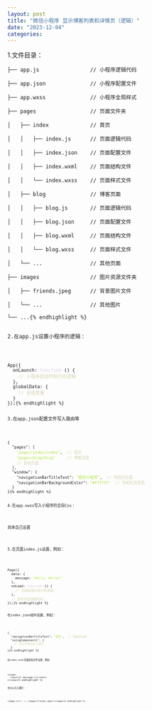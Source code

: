 ```yaml
---
layout: post
title: "微信小程序 显示博客列表和详情页（逻辑）"
date: "2023-12-04"
categories: 
---
```

<p>1.文件目录：</p>

<pre>
<code>├── app.js&nbsp;&nbsp;&nbsp;&nbsp;&nbsp;&nbsp;&nbsp;&nbsp;&nbsp;&nbsp;&nbsp;&nbsp;&nbsp;&nbsp;&nbsp; // 小程序逻辑代码

├── app.json&nbsp;&nbsp;&nbsp;&nbsp;&nbsp;&nbsp;&nbsp;&nbsp;&nbsp;&nbsp;&nbsp;&nbsp;&nbsp; // 小程序配置文件

├── app.wxss&nbsp;&nbsp;&nbsp;&nbsp;&nbsp;&nbsp;&nbsp;&nbsp;&nbsp;&nbsp;&nbsp;&nbsp;&nbsp; // 小程序全局样式

├── pages&nbsp;&nbsp;&nbsp;&nbsp;&nbsp;&nbsp;&nbsp;&nbsp;&nbsp;&nbsp;&nbsp;&nbsp;&nbsp;&nbsp;&nbsp;&nbsp; // 页面文件夹

│&nbsp;&nbsp; ├── index&nbsp;&nbsp;&nbsp;&nbsp;&nbsp;&nbsp;&nbsp;&nbsp;&nbsp;&nbsp;&nbsp;&nbsp; // 首页

│&nbsp;&nbsp; │&nbsp;&nbsp; ├── index.js&nbsp;&nbsp;&nbsp;&nbsp;&nbsp; // 页面逻辑代码

│&nbsp;&nbsp; │&nbsp;&nbsp; ├── index.json&nbsp;&nbsp;&nbsp; // 页面配置文件

│&nbsp;&nbsp; │&nbsp;&nbsp; ├── index.wxml&nbsp;&nbsp;&nbsp; // 页面结构文件

│&nbsp;&nbsp; │&nbsp;&nbsp; └── index.wxss&nbsp;&nbsp;&nbsp; // 页面样式文件

│&nbsp;&nbsp; ├── blog&nbsp;&nbsp;&nbsp;&nbsp;&nbsp;&nbsp;&nbsp;&nbsp;&nbsp;&nbsp;&nbsp;&nbsp;&nbsp; // 博客页面

│&nbsp;&nbsp; │&nbsp;&nbsp; ├── blog.js&nbsp;&nbsp;&nbsp;&nbsp;&nbsp;&nbsp; // 页面逻辑代码

│&nbsp;&nbsp; │&nbsp;&nbsp; ├── blog.json&nbsp;&nbsp;&nbsp;&nbsp; // 页面配置文件

│&nbsp;&nbsp; │&nbsp;&nbsp; ├── blog.wxml&nbsp;&nbsp;&nbsp;&nbsp; // 页面结构文件

│&nbsp;&nbsp; │&nbsp;&nbsp; └── blog.wxss&nbsp;&nbsp;&nbsp;&nbsp; // 页面样式文件

│&nbsp;&nbsp; └── ...&nbsp;&nbsp;&nbsp;&nbsp;&nbsp;&nbsp;&nbsp;&nbsp;&nbsp;&nbsp;&nbsp;&nbsp;&nbsp;&nbsp; // 其他页面

├── images&nbsp;&nbsp;&nbsp;&nbsp;&nbsp;&nbsp;&nbsp;&nbsp;&nbsp;&nbsp;&nbsp;&nbsp;&nbsp;&nbsp;&nbsp; // 图片资源文件夹

│&nbsp;&nbsp; ├── friends.jpeg&nbsp;&nbsp;&nbsp;&nbsp;&nbsp; // 背景图片文件

│&nbsp;&nbsp; └── ...&nbsp;&nbsp;&nbsp;&nbsp;&nbsp;&nbsp;&nbsp;&nbsp;&nbsp;&nbsp;&nbsp;&nbsp;&nbsp;&nbsp; // 其他图片

└── ...{% endhighlight %}

<p>2.在app.js设置小程序的逻辑：</p>

<pre style="margin-left:0px; margin-right:0px; text-align:start">
<code>App({
  onLaunch: <span style="color:#dcc6e0">function</span> () {
    <span style="color:#d4d0ab">// 小程序启动时执行的逻辑</span>
  },
  globalData: {
    <span style="color:#d4d0ab">// 全局变量</span>
  }
});{% endhighlight %}

<p>3.在app.json配置文件写入路由等</p>

<pre style="margin-left:0px; margin-right:0px; text-align:start">
<code>{
  &quot;pages&quot;: [
    <span style="color:#abe338">&quot;pages/index/index&quot;</span>,  <span style="color:#d4d0ab">// 首页</span>
    <span style="color:#abe338">&quot;pages/blog/blog&quot;</span>     <span style="color:#d4d0ab">// 博客页面</span>
    <span style="color:#d4d0ab">// 其他页面</span>
  ],
  &quot;window&quot;: {
    &quot;navigationBarTitleText&quot;: <span style="color:#abe338">&quot;我的小程序&quot;</span>,  <span style="color:#d4d0ab">// 导航栏标题</span>
    &quot;navigationBarBackgroundColor&quot;: <span style="color:#abe338">&quot;#ffffff&quot;</span>  <span style="color:#d4d0ab">// 导航栏背景色</span>
  }
}{% endhighlight %}

<p>4.在app.xwss写入小程序的全局Css：</p>

<p>具体自己设置</p>

<p>5.在页面index.js设置，例如：</p>

<pre style="margin-left:0px; margin-right:0px; text-align:start">
<code>Page({
  data: {
    message: <span style="color:#abe338">&quot;Hello, World!&quot;</span>
  },
  onLoad: <span style="color:#dcc6e0">function</span> () {
    <span style="color:#d4d0ab">// 页面加载时执行的逻辑</span>
  },
  <span style="color:#d4d0ab">// 其他页面逻辑代码</span>
});{% endhighlight %}

<p>在index.json组件设置，例如：</p>

<pre style="margin-left:0px; margin-right:0px; text-align:start">
<code>{
  &quot;navigationBarTitleText&quot;: <span style="color:#abe338">&quot;首页&quot;</span>,  <span style="color:#d4d0ab">// 导航栏标题</span>
  &quot;usingComponents&quot;: {
    <span style="color:#d4d0ab">// 可以引用自定义组件</span>
  }
}{% endhighlight %}

<p><code>在index.wxml页面结构文件设置，例如：</code></p>

<pre style="margin-left:0px; margin-right:0px; text-align:start">
<code>&lt;view&gt;
  &lt;text&gt;{{ message }}&lt;/text&gt;
&lt;/view&gt;{% endhighlight %}

<p>也可以引入图片：</p>

<pre style="margin-left:0px; margin-right:0px; text-align:start">
<code>&lt;image src=&quot;../../images/friends.jpeg&quot;&gt;&lt;/image&gt;{% endhighlight %}

